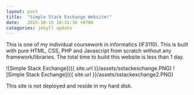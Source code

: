 ```yaml
---
layout: post
title:  "Simple Stack Exchange Website!"
date:   2015-10-15 18:31:36 +0700
categories: jekyll update
---
```


This is one of my individual coursework in informatics (IF3110). This is built with pure HTML, CSS, PHP and Javascript from scratch without any framework/libraries. The total time to build this website is less than 1 day. 

![Simple Stack Exchange]({{ site.url }}/assets/sstackexchange.PNG)
![Simple Stack Exchange]({{ site.url }}/assets/sstackexchange2.PNG)

This site is not deployed and reside in my hard disk. 
